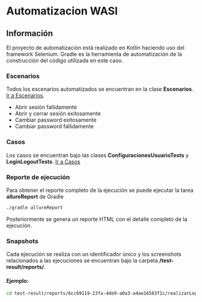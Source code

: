 # Automatizacion WASI

## Información
El proyecto de automatización está realizado en Kotlin haciendo uso del framework Selenium.
Gradle es la herramienta de automatización de la construcción del código utilizada en este caso.

### Escenarios
Todos los escenarios automatizados se encuentran en la clase <b>Escenarios</b>. [Ir a Escenarios].
- Abrir sesión fallidamente
- Abrir y cerrar sesión exitosamente
- Cambiar password exitosamente
- Cambiar password fallidamente

### Casos
Los casos se encuentran bajo las clases <b>ConfiguracionesUsuarioTests</b> y <b>LoginLogoutTests</b>. [Ir a Casos]

### Reporte de ejecución
Para obtener el reporte completo de la ejecución se puede ejecutar la tarea <b>allureReport</b> de Gradle
```sh
./gradle allureReport
```
Posteriormente se genera un reporte HTML con el detalle completo de la ejecución.

### Snapshots
Cada ejecución se realiza con un identificador único y los screenshots relacionados a las ejecuciones se encuentran bajo la carpeta <b>/test-result/reports/</b>.
#### Ejemplo:
```sh
cd test-result/reports/6cc69119-23fa-4de9-a0a3-a4ae16583f1c/realizarLogin/
```

[Ir a Escenarios]: <https://github.com/davidcadena3/testAutomation/blob/fe22dd21d52f13cbee6e3cc347a6b8c41d11cd66/src/test/kotlin/com/test/automation/wasi/scenarios/Escenarios.kt>
[Ir a Casos]: <https://github.com/davidcadena3/testAutomation/blob/fe22dd21d52f13cbee6e3cc347a6b8c41d11cd66/src/test/kotlin/com/test/automation/wasi/cases>

